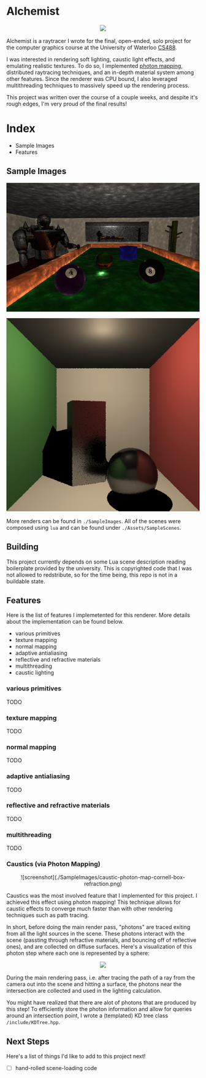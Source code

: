 # Alchemist
<p align="center"> 
<img src="raw.githubusercontent.com/shraacha/alchemist/refs/heads/main/screenshot2.png" />
</p>

Alchemist is a raytracer I wrote for the final, open-ended, solo project for the computer graphics course at the University of Waterloo [CS488](https://student.cs.uwaterloo.ca/~cs488/gallery.html). 

I was interested in rendering soft lighting, caustic light effects, and emulating realistic textures. To do so, I implemented [photon mapping](https://en.wikipedia.org/wiki/Photon_mapping), distributed raytracing techniques, and an in-depth material system among other features. Since the renderer was CPU bound, I also leveraged multithreading techniques to massively speed up the rendering process. 

This project was written over the course of a couple weeks, and despite it's rough edges, I'm very proud of the final results!

# Index 
- Sample Images
- Features

## Sample Images
![screenshot](./screenshot.png)

![screenshot](./screenshot3.png)

More renders can be found in `./SampleImages`. All of the scenes were composed using `lua` and can be found under `./Assets/SampleScenes`.

## Building
This project currently depends on some Lua scene description reading boilerplate provided by the university. This is copyrighted code that I was not allowed to redstribute, so for the time being, this repo is not in a buildable state.

## Features
Here is the list of features I implemetented for this renderer. More details about the implementation can be found below.
- various primitives
- texture mapping
- normal mapping
- adaptive antialiasing
- reflective and refractive materials
- multithreading
- caustic lighting

### various primitives
TODO

### texture mapping
TODO

### normal mapping
TODO

### adaptive antialiasing
TODO

### reflective and refractive materials
TODO

### multithreading
TODO

### Caustics (via Photon Mapping)
<p align="center"> ![screenshot](./SampleImages/caustic-photon-map-cornell-box-refraction.png) </p>

Caustics was the most involved feature that I implemented for this project. I achieved this effect using photon mapping! This technique allows for caustic effects to converge much faster than with other rendering techniques such as path tracing.

In short, before doing the main render pass, "photons" are traced exiting from all the light sources in the scene. These photons interact with the scene (passting through refractive materials, and bouncing off of reflective ones), and are collected on diffuse surfaces. Here's a visualization of this photon step where each one is represented by a sphere:

<p align="center"> 
<img src="https://raw.githubusercontent.com/shraacha/alchemist/refs/heads/main/SampleImages/reflective-specular-highlights.png" />
</p>

During the main rendering pass, i.e. after tracing the path of a ray from the camera out into the scene and hitting a surface, the photons near the intersection are collected and used in the lighting calculation.

You might have realized that there are alot of photons that are produced by this step! To efficiently store the photon information and allow for queries around an intersection point, I wrote a (templated) KD tree class `/include/KDTree.hpp`.

## Next Steps
Here's a list of things I'd like to add to this project next!
- [ ] hand-rolled scene-loading code 
